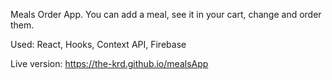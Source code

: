 Meals Order App. You can add a meal, see it in your cart, change and order them.

Used: React, Hooks, Context API, Firebase

Live version: https://the-krd.github.io/mealsApp
